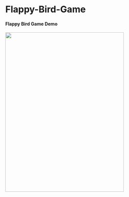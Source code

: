 # Flappy-Bird-Game


#### Flappy Bird Game Demo

<img src="https://github.com/krishnapalS/Flappy-Bird-Game/blob/main/FlappyBird%20VideoDemo.gif" width="370" height="500">
